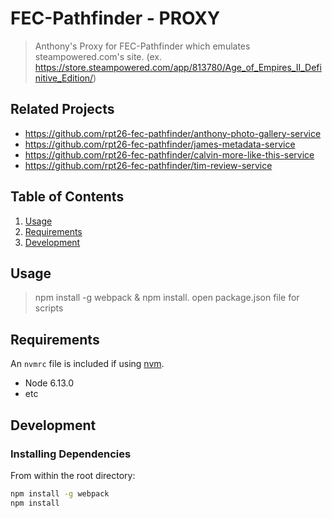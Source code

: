 # FEC-Pathfinder - PROXY

> Anthony's Proxy for FEC-Pathfinder which emulates steampowered.com's site. (ex. https://store.steampowered.com/app/813780/Age_of_Empires_II_Definitive_Edition/)

## Related Projects

  - https://github.com/rpt26-fec-pathfinder/anthony-photo-gallery-service
  - https://github.com/rpt26-fec-pathfinder/james-metadata-service
  - https://github.com/rpt26-fec-pathfinder/calvin-more-like-this-service
  - https://github.com/rpt26-fec-pathfinder/tim-review-service

## Table of Contents

1. [Usage](#Usage)
1. [Requirements](#requirements)
1. [Development](#development)

## Usage

> npm install -g webpack & npm install.
> open package.json file for scripts


## Requirements

An `nvmrc` file is included if using [nvm](https://github.com/creationix/nvm).

- Node 6.13.0
- etc

## Development

### Installing Dependencies

From within the root directory:

```sh
npm install -g webpack
npm install
```

